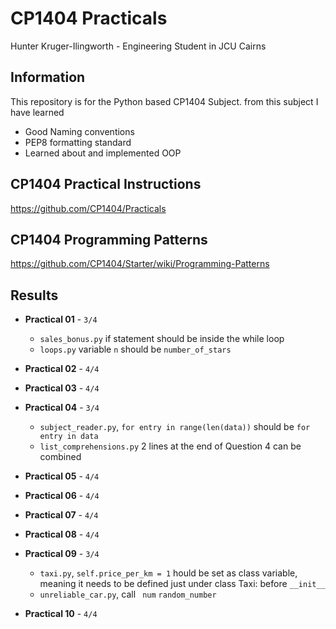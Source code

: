 # CP1404 Practicals

Hunter Kruger-Ilingworth - Engineering Student in JCU Cairns

## Information

This repository is for the Python based CP1404 Subject.
from this subject I have learned

- Good Naming conventions
- PEP8 formatting standard
- Learned about and implemented OOP

## CP1404 Practical Instructions

https://github.com/CP1404/Practicals

## CP1404 Programming Patterns

https://github.com/CP1404/Starter/wiki/Programming-Patterns


## Results

- **Practical 01** - `3/4`
  - `sales_bonus.py` if statement should be inside the while loop
  - `loops.py` variable `n` should be `number_of_stars`


- **Practical 02** - `4/4`

- **Practical 03** - `4/4`

- **Practical 04** - `3/4`
  - `subject_reader.py`, `for entry in range(len(data))` should be `for entry in data`
  - `list_comprehensions.py` 2 lines at the end of Question 4 can be combined

- **Practical 05** - `4/4`

- **Practical 06** - `4/4`

- **Practical 07** - `4/4`

- **Practical 08** - `4/4`

- **Practical 09** - `3/4`
  - `taxi.py`, `self.price_per_km = 1` hould be set as class variable, meaning it needs to be defined just under class Taxi: before `__init__`
  - `unreliable_car.py`, call ` num` `random_number` 



- **Practical 10** - `4/4`
